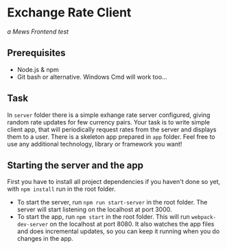 # Exchange Rate Client

*a Mews Frontend test*

## Prerequisites

- Node.js & npm
- Git bash or alternative. Windows Cmd will work too...

## Task

In `server` folder there is a simple exhange rate server configured, giving random rate updates for few currency pairs. Your task is to write simple client app, that will periodically request rates from the server and displays them to a user. There is a skeleton app prepared in `app` folder. Feel free to use any additional technology, library or framework you want!

## Starting the server and the app

First you have to install all project dependencies if you haven't done so yet, with `npm install` run in the root folder.

- To start the server, run `npm run start-server` in the root folder. The server will start listening on the localhost at port 3000.
- To start the app, run `npm start` in the root folder. This will run `webpack-dev-server` on the localhost at port 8080. It also watches the app files and does incremental updates, so you can keep it running when you do changes in the app.
